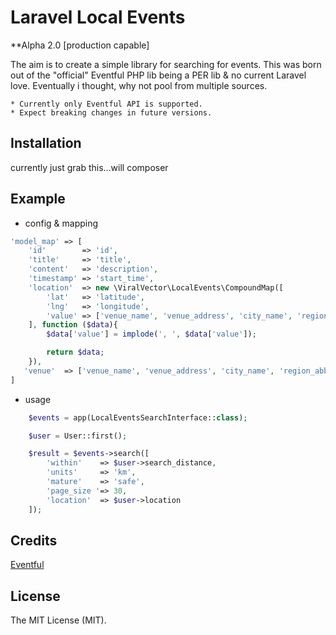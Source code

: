 # Laravel Local Events
**Alpha 2.0 [production capable]

The aim is to create a simple library for searching for events. 
This was born out of the "official" Eventful PHP lib being a PER lib & no current Laravel love. 
Eventually i thought, why not pool from multiple sources.

    * Currently only Eventful API is supported.
    * Expect breaking changes in future versions.

## Installation

currently just grab this...will composer


## Example
   - config & mapping
```php
'model_map' => [
    'id'        => 'id',
    'title'     => 'title',
    'content'   => 'description',
    'timestamp' => 'start_time',
    'location'  => new \ViralVector\LocalEvents\CompoundMap([
        'lat'   => 'latitude',
        'lng'   => 'longitude',
        'value' => ['venue_name', 'venue_address', 'city_name', 'region_abbr']
    ], function ($data){
        $data['value'] = implode(', ', $data['value']);

        return $data;
    }),
   'venue'  => ['venue_name', 'venue_address', 'city_name', 'region_abbr'],
]
```

- usage
```php
    $events = app(LocalEventsSearchInterface::class);

    $user = User::first();

    $result = $events->search([
        'within'    => $user->search_distance,
        'units'     => 'km',
        'mature'    => 'safe',
        'page_size '=> 30,
        'location'  => $user->location
    ]);
```

## Credits

[Eventful](https://api.eventful.com/)

## License

The MIT License (MIT).
